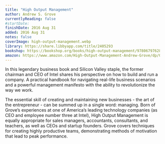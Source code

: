 ```yaml
---
title: "High Output Management"
author: Andrew S. Grove
currentlyReading: false
#startDate:
finishDate: 2016 Aug 31
added: 2016 Aug 31
notes: false
coverImage: high-output-management.webp
library: https://share.libbyapp.com/title/2405293
bookshop: https://bookshop.org/books/high-output-management/9780679762881
amazon: https://www.amazon.com/High-Output-Management-Andrew-Grove/dp/0679762884
---
```


In this legendary business book and Silicon Valley staple, the former chairman and CEO of Intel shares his perspective on how to build and run a company. A practical handbook for navigating real-life business scenarios and a powerful management manifesto with the ability to revolutionize the way we work. 

The essential skill of creating and maintaining new businesses - the art of the entrepreneur - can be summed up in a single word: managing. Born of Grove’s experiences at one of America’s leading technology companies (as CEO and employee number three at Intel), High Output Management is equally appropriate for sales managers, accountants, consultants, and teachers, as well as CEOs and startup founders. Grove covers techniques for creating highly productive teams, demonstrating methods of motivation that lead to peak performance.  
